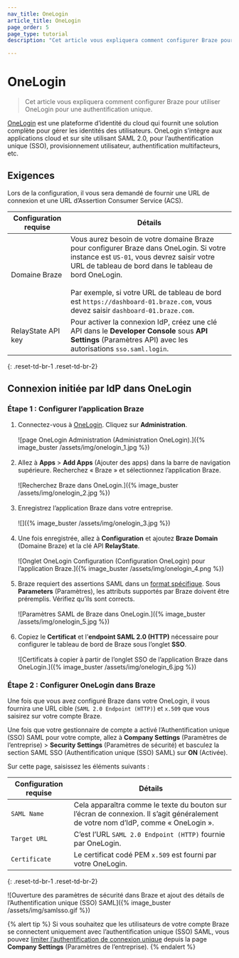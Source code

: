 ```yaml
---
nav_title: OneLogin
article_title: OneLogin
page_order: 5
page_type: tutorial
description: "Cet article vous expliquera comment configurer Braze pour utiliser OneLogin pour une authentification unique."

---
```


# OneLogin

> Cet article vous expliquera comment configurer Braze pour utiliser OneLogin pour une authentification unique.

[OneLogin](https://www.onelogin.com/) est une plateforme d’identité du cloud qui fournit une solution complète pour gérer les identités des utilisateurs. OneLogin s’intègre aux applications cloud et sur site utilisant SAML 2.0, pour l’authentification unique (SSO), provisionnement utilisateur, authentification multifacteurs, etc.

## Exigences

Lors de la configuration, il vous sera demandé de fournir une URL de connexion et une URL d’Assertion Consumer Service (ACS).  

| Configuration requise | Détails |
|---|---|
| Domaine Braze | Vous aurez besoin de votre domaine Braze pour configurer Braze dans OneLogin. Si votre instance est `US-01`, vous devrez saisir votre URL de tableau de bord dans le tableau de bord OneLogin. <br><br> Par exemple, si votre URL de tableau de bord est `https://dashboard-01.braze.com`, vous devez saisir `dashboard-01.braze.com`.  |
| RelayState API key | Pour activer la connexion IdP, créez une clé API dans le **Developer Console** sous **API Settings** (Paramètres API) avec les autorisations `sso.saml.login`. |
{: .reset-td-br-1 .reset-td-br-2}

## Connexion initiée par IdP dans OneLogin

### Étape 1 : Configurer l’application Braze

1. Connectez-vous à [OneLogin](https://app.onelogin.com/login). Cliquez sur **Administration**.<br><br>![page OneLogin Administration (Administration OneLogin).]({% image_buster /assets/img/onelogin_1.jpg %})<br><br>
2. Allez à **Apps** > **Add Apps** (Ajouter des apps) dans la barre de navigation supérieure. Recherchez « Braze » et sélectionnez l’application Braze.<br><br>![Recherchez Braze dans OneLogin.]({% image_buster /assets/img/onelogin_2.jpg %})<br><br>
3. Enregistrez l’application Braze dans votre entreprise.<br><br>![]({% image_buster /assets/img/onelogin_3.jpg %})<br><br>
4. Une fois enregistrée, allez à **Configuration** et ajoutez **Braze Domain** (Domaine Braze) et la clé API **RelayState**.<br><br>![Onglet OneLogin Configuration (Configuration OneLogin) pour l’application Braze.]({% image_buster /assets/img/onelogin_4.png %})<br><br>
5. Braze requiert des assertions SAML dans un [format spécifique][1]. Sous **Parameters** (Paramètres), les attributs supportés par Braze doivent être préremplis. Vérifiez qu’ils sont corrects.<br><br>![Paramètres SAML de Braze dans OneLogin.]({% image_buster /assets/img/onelogin_5.jpg %})<br><br>
6. Copiez le **Certificat** et l’**endpoint SAML 2.0 (HTTP)** nécessaire pour configurer le tableau de bord de Braze sous l’onglet **SSO**.<br><br>![Certificats à copier à partir de l’onglet SSO de l’application Braze dans OneLogin.]({% image_buster /assets/img/onelogin_6.jpg %})

### Étape 2 : Configurer OneLogin dans Braze

Une fois que vous avez configuré Braze dans votre OneLogin, il vous fournira une URL cible (`SAML 2.0 Endpoint (HTTP)`) et `x.509` que vous saisirez sur votre compte Braze.

Une fois que votre gestionnaire de compte a activé l’Authentification unique (SSO) SAML pour votre compte, allez à **Company Settings** (Paramètres de l’entreprise) > **Security Settings** (Paramètres de sécurité) et basculez la section SAML SSO (Authentification unique (SSO) SAML) sur **ON** (Activée).

Sur cette page, saisissez les éléments suivants :

| Configuration requise | Détails |
|---|---|
| `SAML Name` | Cela apparaîtra comme le texte du bouton sur l’écran de connexion. Il s’agit généralement de votre nom d’IdP, comme « OneLogin ». |
| `Target URL` | C’est l’URL `SAML 2.0 Endpoint (HTTP)` fournie par OneLogin.|
| `Certificate` | Le certificat codé PEM `x.509` est fourni par votre OneLogin. |
{: .reset-td-br-1 .reset-td-br-2}

![Ouverture des paramètres de sécurité dans Braze et ajout des détails de l’Authentification unique (SSO) SAML]({% image_buster /assets/img/samlsso.gif %})

{% alert tip %}
Si vous souhaitez que les utilisateurs de votre compte Braze se connectent uniquement avec l’authentification unique (SSO) SAML, vous pouvez [limiter l’authentification de connexion unique]({{site.baseurl}}/user_guide/administrative/access_braze/single_sign_on/set_up/#restriction) depuis la page **Company Settings** (Paramètres de l’entreprise).
{% endalert %}

[1]: {{site.baseurl}}/user_guide/administrative/access_braze/single_sign_on/set_up/#configure-your-identity-provider
